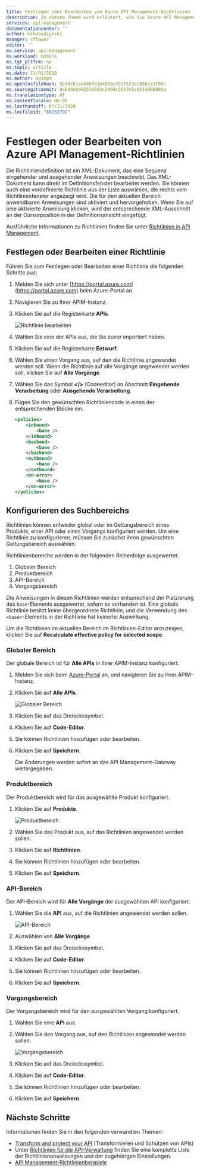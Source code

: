 ```yaml
---
title: Festlegen oder Bearbeiten von Azure API Management-Richtlinien | Microsoft-Dokumentation
description: In diesem Thema wird erläutert, wie Sie Azure API Management-Richtlinien festlegen oder bearbeiten.
services: api-management
documentationcenter: ''
author: mikebudzynski
manager: cflower
editor: ''
ms.service: api-management
ms.workload: mobile
ms.tgt_pltfrm: na
ms.topic: article
ms.date: 11/01/2018
ms.author: apimpm
ms.openlocfilehash: 9249cb1ac64bf61b405bc3537523cc85bca3f00c
ms.sourcegitcommit: dabd9eb9925308d3c2404c3957e5c921408089da
ms.translationtype: HT
ms.contentlocale: de-DE
ms.lasthandoff: 07/11/2020
ms.locfileid: "86252792"
---
```

# <a name="how-to-set-or-edit-azure-api-management-policies"></a>Festlegen oder Bearbeiten von Azure API Management-Richtlinien

Die Richtliniendefinition ist ein XML-Dokument, das eine Sequenz eingehender und ausgehender Anweisungen beschreibt. Das XML-Dokument kann direkt im Definitionsfenster bearbeitet werden. Sie können auch eine vordefinierte Richtlinie aus der Liste auswählen, die rechts vom Richtlinienfenster angezeigt wird. Die für den aktuellen Bereich anwendbaren Anweisungen sind aktiviert und hervorgehoben. Wenn Sie auf eine aktivierte Anweisung klicken, wird der entsprechende XML-Ausschnitt an der Cursorposition in der Definitionsansicht eingefügt. 

Ausführliche Informationen zu Richtlinien finden Sie unter [Richtlinien in API Management](api-management-howto-policies.md).

## <a name="set-or-edit-a-policy"></a>Festlegen oder Bearbeiten einer Richtlinie

Führen Sie zum Festlegen oder Bearbeiten einer Richtlinie die folgenden Schritte aus:

1. Melden Sie sich unter [https://portal.azure.com](https://portal.azure.com) beim Azure-Portal an.
2. Navigieren Sie zu Ihrer APIM-Instanz.
3. Klicken Sie auf die Registerkarte **APIs**.

    ![Richtlinie bearbeiten](./media/set-edit-policies/code-editor.png)

4. Wählen Sie eine der APIs aus, die Sie zuvor importiert haben.
5. Klicken Sie auf die Registerkarte **Entwurf**.
6. Wählen Sie einen Vorgang aus, auf den die Richtlinie angewendet werden soll. Wenn die Richtlinie auf alle Vorgänge angewendet werden soll, klicken Sie auf **Alle Vorgänge**.
7. Wählen Sie das Symbol **</>** (Codeeditor) im Abschnitt **Eingehende Verarbeitung** oder **Ausgehende Verarbeitung**.
8. Fügen Sie den gewünschten Richtliniencode in einen der entsprechenden Blöcke ein.

    ```xml
    <policies>
        <inbound>
            <base />
        </inbound>
        <backend>
            <base />
        </backend>
        <outbound>
            <base />
        </outbound>
        <on-error>
            <base />
        </on-error>
    </policies>
    ```
 
## <a name="configure-scope"></a>Konfigurieren des Suchbereichs

Richtlinien können entweder global oder im Geltungsbereich eines Produkts, einer API oder eines Vorgangs konfiguriert werden. Um eine Richtlinie zu konfigurieren, müssen Sie zunächst ihren gewünschten Geltungsbereich auswählen.

Richtlinienbereiche werden in der folgenden Reihenfolge ausgewertet:

1. Globaler Bereich
2. Produktbereich
3. API-Bereich
4. Vorgangsbereich

Die Anweisungen in diesen Richtlinien werden entsprechend der Platzierung des `base`-Elements ausgewertet, sofern es vorhanden ist. Eine globale Richtlinie besitzt keine übergeordnete Richtlinie, und die Verwendung des `<base>`-Elements in der Richtlinie hat keinerlei Auswirkung.

Um die Richtlinien im aktuellen Bereich im Richtlinien-Editor anzuzeigen, klicken Sie auf **Recalculate effective policy for selected scope**.

### <a name="global-scope"></a>Globaler Bereich

Der globale Bereich ist für **Alle APIs** in Ihrer APIM-Instanz konfiguriert.

1. Melden Sie sich beim [Azure-Portal](https://portal.azure.com/) an, und navigieren Sie zu Ihrer APIM-Instanz.
2. Klicken Sie auf **Alle APIs**.

    ![Globaler Bereich](./media/api-management-howto-policies/global-scope.png)

3. Klicken Sie auf das Dreieckssymbol.
4. Klicken Sie auf **Code-Editor**.
5. Sie können Richtlinien hinzufügen oder bearbeiten.
6. Klicken Sie auf **Speichern**. 

    Die Änderungen werden sofort an das API Management-Gateway weitergegeben.

### <a name="product-scope"></a>Produktbereich

Der Produktbereich wird für das ausgewählte Produkt konfiguriert.

1. Klicken Sie auf **Produkte**.

    ![Produktbereich](./media/api-management-howto-policies/product-scope.png)

2. Wählen Sie das Produkt aus, auf das Richtlinien angewendet werden sollen.
3. Klicken Sie auf **Richtlinien**.
4. Sie können Richtlinien hinzufügen oder bearbeiten.
5. Klicken Sie auf **Speichern**. 

### <a name="api-scope"></a>API-Bereich

Der API-Bereich wird für **Alle Vorgänge** der ausgewählten API konfiguriert.

1. Wählen Sie die **API** aus, auf die Richtlinien angewendet werden sollen.

    ![API-Bereich](./media/api-management-howto-policies/api-scope.png)

2. Auswählen von **Alle Vorgänge**
3. Klicken Sie auf das Dreieckssymbol.
4. Klicken Sie auf **Code-Editor**.
5. Sie können Richtlinien hinzufügen oder bearbeiten.
6. Klicken Sie auf **Speichern**. 

### <a name="operation-scope"></a>Vorgangsbereich 

Der Vorgangsbereich wird für den ausgewählten Vorgang konfiguriert.

1. Wählen Sie eine **API** aus.
2. Wählen Sie den Vorgang aus, auf den Richtlinien angewendet werden sollen.

    ![Vorgangsbereich](./media/api-management-howto-policies/operation-scope.png)

3. Klicken Sie auf das Dreieckssymbol.
4. Klicken Sie auf **Code-Editor**.
5. Sie können Richtlinien hinzufügen oder bearbeiten.
6. Klicken Sie auf **Speichern**. 

## <a name="next-steps"></a>Nächste Schritte

Informationen finden Sie in den folgenden verwandten Themen:

+ [Transform and protect your API](transform-api.md) (Transformieren und Schützen von APIs)
+ Unter [Richtlinien für die API-Verwaltung](./api-management-policies.md) finden Sie eine komplette Liste der Richtlinienanweisungen und der zugehörigen Einstellungen.
+ [API Management-Richtlinienbeispiele](policy-samples.md)
